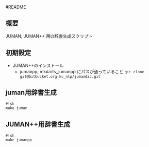 #README
## 概要
JUMAN, JUMAN++ 用の辞書生成スクリプト

## 初期設定
- JUMAN++のインストール
    - jumanpp, mkdarts_jumanpp にパスが通っていること
`git clone git@bitbucket.org:ku_nlp/jumandic.git`

## juman用辞書生成
```
#!sh
make juman
```
## JUMAN++用辞書生成
```
#!sh
make jumanpp
```

